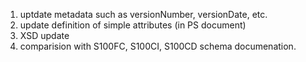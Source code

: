 1. uptdate metadata such as versionNumber, versionDate, etc.
2. update definition of simple attributes (in PS document)
3. XSD update
4. comparision with S100FC, S100CI, S100CD schema documenation.